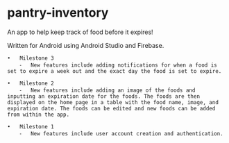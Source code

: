 # pantry-inventory
An app to help keep track of food before it expires!

Written for Android using Android Studio and Firebase.

	•	Milestone 3
		⁃	New features include adding notifications for when a food is set to expire a week out and the exact day the food is set to expire.
  
 	•	Milestone 2
		⁃	New features include adding an image of the foods and inputting an expiration date for the foods. The foods are then displayed on the home page in a table with the food name, image, and expiration date. The foods can be edited and new foods can be added from within the app.

	•	Milestone 1
		⁃	New features include user account creation and authentication.
